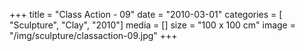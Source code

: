 +++
title = "Class Action - 09"
date = "2010-03-01"
categories = [ "Sculpture", "Clay", "2010"]
media = []
size = "100 x 100 cm"
image = "/img/sculpture/classaction-09.jpg"
+++
